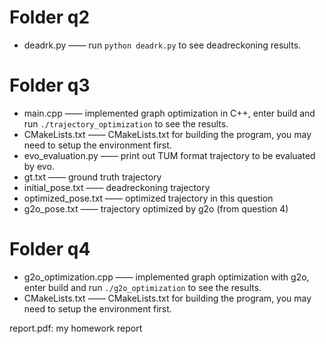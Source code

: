 # Folder q2
- deadrk.py —— run `python deadrk.py` to see deadreckoning results.

# Folder q3
- main.cpp —— implemented graph optimization in C++, enter build and run `./trajectory_optimization` to see the results.
- CMakeLists.txt —— CMakeLists.txt for building the program, you may need to setup the environment first.
- evo_evaluation.py —— print out TUM format trajectory to be evaluated by evo.
- gt.txt —— ground truth trajectory
- initial_pose.txt —— deadreckoning trajectory
- optimized_pose.txt —— optimized trajectory in this question
- g2o_pose.txt —— trajectory optimized by g2o (from question 4)

# Folder q4
- g2o_optimization.cpp —— implemented graph optimization with g2o, enter build and run `./g2o_optimization` to see the results.
- CMakeLists.txt —— CMakeLists.txt for building the program, you may need to setup the environment first.

report.pdf: my homework report
